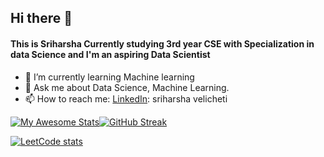 ## Hi there 👋
#### This is Sriharsha Currently studying 3rd year CSE with Specialization in data Science and I'm an aspiring Data Scientist


- 🌱 I’m currently learning Machine learning
- 💬 Ask me about Data Science, Machine Learning.
- 📫 How to reach me: 
    [LinkedIn](https://www.linkedin.com/in/sriharsha-velicheti-0794351b2/): sriharsha velicheti
    
 [![My Awesome Stats](https://awesome-github-stats.azurewebsites.net/user-stats/sriharsha8991?cardType=github&preferLogin=false)](https://git.io/awesome-stats-card)[![GitHub Streak](https://streak-stats.demolab.com?user=sriharsha8991&theme=highcontrast&hide_border=true)](https://git.io/streak-stats)


[![LeetCode stats](https://leetcode-stats-six.vercel.app/?username=20btrcd019)](https://github.com/KnlnKS/leetcode-stats)

